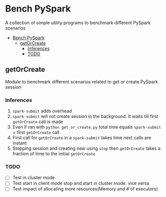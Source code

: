 # Bench PySpark

A collection of simple utility programs to benchmark different PySpark scenarios

- [Bench PySpark](#bench-pyspark)
  - [getOrCreate](#getorcreate)
    - [Inferences](#inferences)
    - [TODO](#todo)

## getOrCreate

Module to benchmark different scenarios related to get or create PySpark session

### Inferences

1. `spark-submit` adds overhead
2. `spark-submit` will not create session in the background. It waits till first
   `getOrCreate` call is made
3. Even if ran with `python get_or_create.py` total time equals `spark-submit` + first
    `getOrCreate` call
4. First call for `getOrCreate` in a `spark-submit` takes time next calls are instant
5. Stopping session and creating new using `stop` then `getOrCreate` takes a
   fraction of time to the initial `getOrCreate`

### TODO

- [ ] Test in cluster mode
- [ ] Test start in client mode stop and start in cluster mode. vice versa
- [ ] Test impact of allocating more resources(Memory and # of executors)
